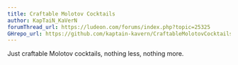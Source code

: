 ```yaml
---
title: Craftable Molotov Cocktails
author: KapTaiN_KaVerN
forumThread_url: https://ludeon.com/forums/index.php?topic=25325
GHrepo_url: https://github.com/kaptain-kavern/CraftableMolotovCocktails
---
```

Just craftable Molotov cocktails, nothing less, nothing more.